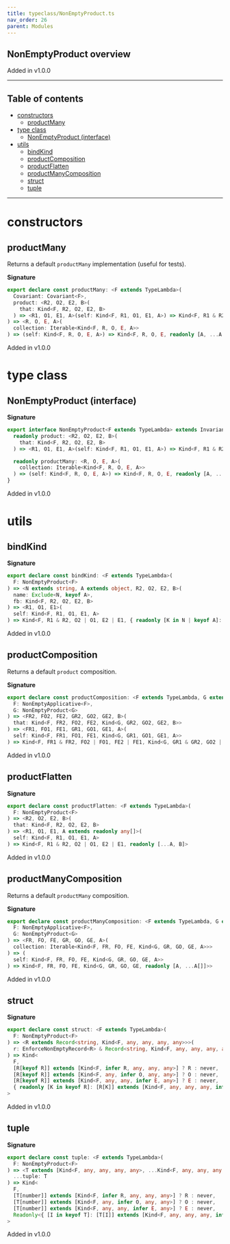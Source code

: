```yaml
---
title: typeclass/NonEmptyProduct.ts
nav_order: 26
parent: Modules
---
```


## NonEmptyProduct overview

Added in v1.0.0

---

<h2 class="text-delta">Table of contents</h2>

- [constructors](#constructors)
  - [productMany](#productmany)
- [type class](#type-class)
  - [NonEmptyProduct (interface)](#nonemptyproduct-interface)
- [utils](#utils)
  - [bindKind](#bindkind)
  - [productComposition](#productcomposition)
  - [productFlatten](#productflatten)
  - [productManyComposition](#productmanycomposition)
  - [struct](#struct)
  - [tuple](#tuple)

---

# constructors

## productMany

Returns a default `productMany` implementation (useful for tests).

**Signature**

```ts
export declare const productMany: <F extends TypeLambda>(
  Covariant: Covariant<F>,
  product: <R2, O2, E2, B>(
    that: Kind<F, R2, O2, E2, B>
  ) => <R1, O1, E1, A>(self: Kind<F, R1, O1, E1, A>) => Kind<F, R1 & R2, O2 | O1, E2 | E1, readonly [A, B]>
) => <R, O, E, A>(
  collection: Iterable<Kind<F, R, O, E, A>>
) => (self: Kind<F, R, O, E, A>) => Kind<F, R, O, E, readonly [A, ...A[]]>
```

Added in v1.0.0

# type class

## NonEmptyProduct (interface)

**Signature**

```ts
export interface NonEmptyProduct<F extends TypeLambda> extends Invariant<F> {
  readonly product: <R2, O2, E2, B>(
    that: Kind<F, R2, O2, E2, B>
  ) => <R1, O1, E1, A>(self: Kind<F, R1, O1, E1, A>) => Kind<F, R1 & R2, O1 | O2, E1 | E2, readonly [A, B]>

  readonly productMany: <R, O, E, A>(
    collection: Iterable<Kind<F, R, O, E, A>>
  ) => (self: Kind<F, R, O, E, A>) => Kind<F, R, O, E, readonly [A, ...ReadonlyArray<A>]>
}
```

Added in v1.0.0

# utils

## bindKind

**Signature**

```ts
export declare const bindKind: <F extends TypeLambda>(
  F: NonEmptyProduct<F>
) => <N extends string, A extends object, R2, O2, E2, B>(
  name: Exclude<N, keyof A>,
  fb: Kind<F, R2, O2, E2, B>
) => <R1, O1, E1>(
  self: Kind<F, R1, O1, E1, A>
) => Kind<F, R1 & R2, O2 | O1, E2 | E1, { readonly [K in N | keyof A]: K extends keyof A ? A[K] : B }>
```

Added in v1.0.0

## productComposition

Returns a default `product` composition.

**Signature**

```ts
export declare const productComposition: <F extends TypeLambda, G extends TypeLambda>(
  F: NonEmptyApplicative<F>,
  G: NonEmptyProduct<G>
) => <FR2, FO2, FE2, GR2, GO2, GE2, B>(
  that: Kind<F, FR2, FO2, FE2, Kind<G, GR2, GO2, GE2, B>>
) => <FR1, FO1, FE1, GR1, GO1, GE1, A>(
  self: Kind<F, FR1, FO1, FE1, Kind<G, GR1, GO1, GE1, A>>
) => Kind<F, FR1 & FR2, FO2 | FO1, FE2 | FE1, Kind<G, GR1 & GR2, GO2 | GO1, GE2 | GE1, readonly [A, B]>>
```

Added in v1.0.0

## productFlatten

**Signature**

```ts
export declare const productFlatten: <F extends TypeLambda>(
  F: NonEmptyProduct<F>
) => <R2, O2, E2, B>(
  that: Kind<F, R2, O2, E2, B>
) => <R1, O1, E1, A extends readonly any[]>(
  self: Kind<F, R1, O1, E1, A>
) => Kind<F, R1 & R2, O2 | O1, E2 | E1, readonly [...A, B]>
```

Added in v1.0.0

## productManyComposition

Returns a default `productMany` composition.

**Signature**

```ts
export declare const productManyComposition: <F extends TypeLambda, G extends TypeLambda>(
  F: NonEmptyApplicative<F>,
  G: NonEmptyProduct<G>
) => <FR, FO, FE, GR, GO, GE, A>(
  collection: Iterable<Kind<F, FR, FO, FE, Kind<G, GR, GO, GE, A>>>
) => (
  self: Kind<F, FR, FO, FE, Kind<G, GR, GO, GE, A>>
) => Kind<F, FR, FO, FE, Kind<G, GR, GO, GE, readonly [A, ...A[]]>>
```

Added in v1.0.0

## struct

**Signature**

```ts
export declare const struct: <F extends TypeLambda>(
  F: NonEmptyProduct<F>
) => <R extends Record<string, Kind<F, any, any, any, any>>>(
  r: EnforceNonEmptyRecord<R> & Record<string, Kind<F, any, any, any, any>>
) => Kind<
  F,
  [R[keyof R]] extends [Kind<F, infer R, any, any, any>] ? R : never,
  [R[keyof R]] extends [Kind<F, any, infer O, any, any>] ? O : never,
  [R[keyof R]] extends [Kind<F, any, any, infer E, any>] ? E : never,
  { readonly [K in keyof R]: [R[K]] extends [Kind<F, any, any, any, infer A>] ? A : never }
>
```

Added in v1.0.0

## tuple

**Signature**

```ts
export declare const tuple: <F extends TypeLambda>(
  F: NonEmptyProduct<F>
) => <T extends [Kind<F, any, any, any, any>, ...Kind<F, any, any, any, any>[]]>(
  ...tuple: T
) => Kind<
  F,
  [T[number]] extends [Kind<F, infer R, any, any, any>] ? R : never,
  [T[number]] extends [Kind<F, any, infer O, any, any>] ? O : never,
  [T[number]] extends [Kind<F, any, any, infer E, any>] ? E : never,
  Readonly<{ [I in keyof T]: [T[I]] extends [Kind<F, any, any, any, infer A>] ? A : never }>
>
```

Added in v1.0.0
